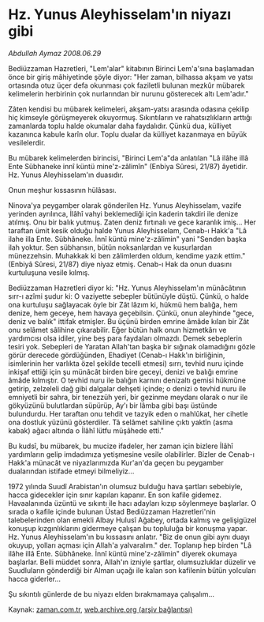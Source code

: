 # Hz. Yunus  Aleyhisselam'ın  niyazı gibi

*Abdullah Aymaz 2008.06.29*

<tr><td class="metin" colspan="2" style="padding-top: 20px; padding-left: 5px; padding-right: 10px;">Bediüzzaman Hazretleri, "Lem'alar" kitabının Birinci Lem'a'sına başlamadan önce bir giriş mâhiyetinde şöyle diyor: "Her zaman, bilhassa akşam ve yatsı ortasında otuz üçer defa okunması çok faziletli bulunan mezkûr mübarek kelimelerin herbirinin çok nurlarından bir nurunu gösterecek altı Lem'adır."</td></tr><tr><td class="metin" colspan="2" style="padding-top: 20px; padding-left: 5px; padding-right: 10px;"><p>Zâten kendisi bu mübarek kelimeleri, akşam-yatsı arasında odasına çekilip hiç kimseyle görüşmeyerek okuyormuş. Sıkıntıların ve rahatsızlıkların arttığı zamanlarda toplu halde okumalar daha faydalıdır. Çünkü dua, külliyet kazanınca kabule karîn olur. Toplu dualar da külliyet kazanmaya en büyük vesilelerdir. 
<p>Bu mübarek kelimelerden birincisi, "Birinci Lem'a"da anlatılan "Lâ ilâhe illâ Ente Sübhaneke innî küntü mine'z-zâlimîn" (Enbiya Sûresi, 21/87) âyetidir. Hz. Yunus Aleyhisselam'ın duasıdır.
<p>Onun meşhur kıssasının hülâsası.
<p>Ninova'ya peygamber olarak gönderilen Hz. Yunus Aleyhisselam, vazife yerinden ayrılınca, İlâhî vahyi beklemediği için kaderin takdiri ile denize atılmış. Onu bir balık yutmuş. Zaten deniz fırtınalı ve gece karanlık imiş... Her taraftan ümit kesik olduğu halde Yunus Aleyhisselam, Cenab-ı Hakk'a "Lâ ilahe illa Ente. Sübhâneke. İnnî küntü mine'z-zâlimin" yani "Senden başka ilah yoktur. Sen sübhansın, bütün noksanlardan ve kusurlardan münezzehsin. Muhakkak ki ben zâlimlerden oldum, kendime yazık ettim." (Enbiyâ Sûresi, 21/87) diye niyaz etmiş. Cenab-ı Hak da onun duasını kurtuluşuna vesile kılmış. 
<p>Bediüzzaman Hazretleri diyor ki: "Hz. Yunus Aleyhisselam'ın münâcâtının sırr-ı azîmi şudur ki: O vaziyette sebepler bütünüyle düştü. Çünkü, o halde ona kurtuluşu sağlayacak öyle bir Zât lâzım ki, hükmü hem balığa, hem denize, hem geceye, hem havaya geçebilsin. Çünkü, onun aleyhinde "gece, deniz ve balık" ittifak etmişler. Bu üçünü birden emrine âmâde kılan bir Zât onu selâmet sâlihine çıkarabilir. Eğer bütün halk onun hizmetkârı ve yardımcısı olsa idiler, yine beş para faydaları olmazdı. Demek sebeplerin tesiri yok. Sebepleri de Yaratan Allah'tan başka bir sığınak olamadığını gözle görür derecede gördüğünden, Ehadiyet (Cenab-ı Hakk'ın birliğinin, isimlerinin her varlıkta özel şekilde tecelli etmesi) sırrı, tevhid nuru içinde inkişaf ettiği için şu münâcât birden bire geceyi, denizi ve balığı emrine âmâde kılmıştır. O tevhid nuru ile balığın karnını denizaltı gemisi hükmüne getirip, zelzeleli dağ gibi dalgalar dehşeti içinde; o denizi o tevhid nuru ile emniyetli bir sahra, bir tenezzüh yeri, bir gezinme meydanı olarak o nur ile gökyüzünü bulutlardan süpürüp, Ay'ı bir lâmba gibi başı üstünde bulundurdu. Her taraftan onu tehdit ve tazyik eden o mahlûkat, her cihetle ona dostluk yüzünü gösterdiler. Tâ selâmet sahiline çıktı yaktîn (asma kabak) ağacı altında o İlâhî lütfu müşâhede etti." 
<p>Bu kudsî, bu mübarek, bu mucize ifadeler, her zaman için bizlere İlâhî yardımların gelip imdadımıza yetişmesine vesile olabilirler. Bizler de Cenab-ı Hakk'a münacât ve niyazlarımızda Kur'an'da geçen bu peygamber dualarından istifade etmeyi bilmeliyiz...
<p>1972 yılında Suudî Arabistan'ın olumsuz bulduğu hava şartları sebebiyle, hacca gidecekler için sınır kapıları kapanır. En son kafile gidemez. Havaalanında üzüntü ve sıkıntı ile hacı adayları kızıp söylenmeye başlarlar. O sırada o kafile içinde bulunan Üstad Bediüzzaman Hazretleri'nin talebelerinden olan emekli Albay Hulusî Ağabey, ortada kalmış ve gelişigüzel konuşup kızgınlıklarını gidermeye çalışan bu topluluğa bir konuşma yapar. Hz. Yunus Aleyhisselam'ın bu kıssasını anlatır. "Biz de onun gibi aynı duayı okuyup, yolları açması için Allah'a yalvaralım." der. Toplanıp hep birden "Lâ ilâhe illâ Ente. Sübhâneke. İnnî küntü mine'z-zâlimin" diyerek okumaya başlarlar. Belli müddet sonra, Allah'ın izniyle şartlar, olumsuzluklar düzelir ve Suudluların gönderdiği bir Alman uçağı ile kalan son kafilenin bütün yolcuları hacca giderler...
<p>Şu sıkıntılı günlerde de bu niyazı elden bırakmamaya çalışalım... <br/></p></p></p></p></p></p></p></p></td></tr>

Kaynak: [zaman.com.tr](http://zaman.com.tr/yazar.do?yazino=707844), [web.archive.org (arşiv bağlantısı)](http://web.archive.org/web/20080828123750/http://www.zaman.com.tr:80/yazar.do?yazino=707844)
